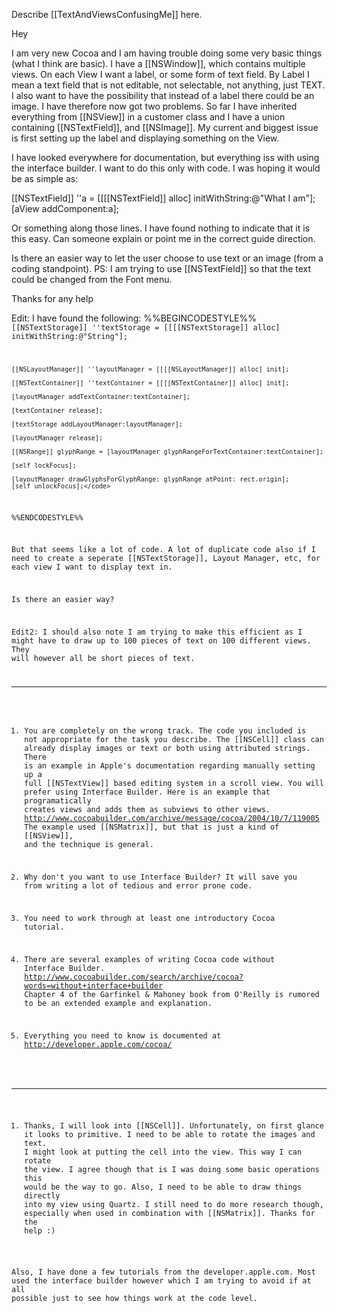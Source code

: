 Describe [[TextAndViewsConfusingMe]] here.

Hey

I am very new Cocoa and I am having trouble doing some very basic things (what I think are basic). I have a [[NSWindow]], which contains multiple views. On each View I want a label, or some form of text field. By Label I mean a text field that is not editable, not selectable, not anything, just TEXT. I also want to have the possibility that instead of a label there could be an image. I have therefore now got two problems. So far I have inherited everything from [[NSView]] in a customer class and I have a union containing [[NSTextField]], and [[NSImage]]. My current and biggest issue is first setting up the label and displaying something on the View.

I have looked everywhere for documentation, but everything iss with using the interface builder. I want to do this only with code. I was hoping it would be as simple as:

[[NSTextField]] ''a = [[[[NSTextField]] alloc] initWithString:@"What I am"];
[aView addComponent:a];

Or something along those lines. I have found nothing to indicate that it is this easy. Can someone explain or point me in the correct guide direction.

Is there an easier way to let the user choose to use text or an image (from a coding standpoint). PS: I am trying to use [[NSTextField]] so that the text could be changed from the Font menu.


Thanks for any help


Edit:
I have found the following:
%%BEGINCODESTYLE%%
	<code>[[NSTextStorage]] ''textStorage = [[[[NSTextStorage]] alloc] initWithString:@"String"];

	[[NSLayoutManager]] ''layoutManager = [[[[NSLayoutManager]] alloc] init];

	[[NSTextContainer]] ''textContainer = [[[[NSTextContainer]] alloc] init];

	[layoutManager addTextContainer:textContainer];

	[textContainer release];

	[textStorage addLayoutManager:layoutManager];

	[layoutManager release];

	[[NSRange]] glyphRange = [layoutManager glyphRangeForTextContainer:textContainer];

	[self lockFocus];

	[layoutManager drawGlyphsForGlyphRange: glyphRange atPoint: rect.origin];
	[self unlockFocus];</code>
%%ENDCODESTYLE%%


But that seems like a lot of code. A lot of duplicate code also if I need to create a seperate [[NSTextStorage]], Layout Manager, etc, for each view I want to display text in.

Is there an easier way?


Edit2: I should also note I am trying to make this efficient as I might have to draw up to 100 pieces of text on 100 different views. They will however all be short pieces of text.

----
1) You are completely on the wrong track.  The code you included is not appropriate for the task you describe.
The [[NSCell]] class can already display images or text or both using attributed strings.
There is an example in Apple's documentation regarding manually setting up a full [[NSTextView]] based editing system in a scroll view.  You will prefer using Interface Builder.
Here is an example that programatically creates views and adds them as subviews to other views.  http://www.cocoabuilder.com/archive/message/cocoa/2004/10/7/119005 The example used [[NSMatrix]], but that is just a kind of [[NSView]], and the technique is general.

2) Why don't you want to use Interface Builder?  It will save you from writing a lot of tedious and error prone code.

3) You need to work through at least one introductory Cocoa tutorial.

4) There are several examples of writing Cocoa code without Interface Builder. http://www.cocoabuilder.com/search/archive/cocoa?words=without+interface+builder
Chapter 4 of the Garfinkel & Mahoney book from O'Reilly is rumored to be an extended example and explanation.



5) Everything you need to know is documented at http://developer.apple.com/cocoa/

----
1) Thanks, I will look into [[NSCell]]. Unfortunately, on first glance it looks to primitive. I need to be able to rotate the images and text. I might look at putting the cell into the view. This way I can rotate the view. I agree though that is I was doing some basic operations this would be the way to go. Also, I need to be able to draw things directly into my view using Quartz. I still need to do more research though, especially when used in combination with [[NSMatrix]]. Thanks for the help :)

Also, I have done a few tutorials from the developer.apple.com. Most used the interface builder however which I am trying to avoid if at all possible just to see how things work at the code level.